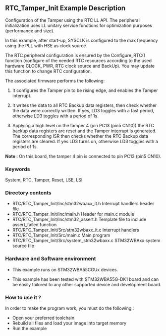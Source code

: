 ﻿## <b>RTC_Tamper_Init Example Description</b>

Configuration of the Tamper using the RTC LL API. The peripheral initialization
uses LL unitary service functions for optimization purposes (performance and size).

In this example, after start-up, SYSCLK is configured to the max frequency using the PLL with
HSE as clock source.

The RTC peripheral configuration is ensured by the Configure_RTC() function
(configure of the needed RTC resources according to the used hardware CLOCK,
PWR, RTC clock source and BackUp). You may update this function to change RTC configuration.

The associated firmware performs the following:

1. It configures the Tamper pin to be rising edge, and enables the Tamper
   interrupt.

2. It writes the data to all RTC Backup data registers, then check whether the
   data were correctly written. If yes, LD3 toggles with a fast period,
   otherwise LD3 toggles with a period of 1s.

3. Applying a high level on the tamper 4 (pin PC13 (pin5 CN10))
   the RTC backup data registers are reset and the Tamper interrupt is generated.
   The corresponding ISR then checks whether the RTC Backup data registers are cleared.
   If yes LD3 turns on, otherwise LD3 toggles with a period of 1s.

**Note :** On this board, the tamper 4 pin is connected to pin PC13 (pin5 CN10).

### <b>Keywords</b>

System, RTC, Tamper, Reset, LSE, LSI

### <b>Directory contents</b>

  - RTC/RTC_Tamper_Init/Inc/stm32wbaxx_it.h     Interrupt handlers header file
  - RTC/RTC_Tamper_Init/Inc/main.h              Header for main.c module
  - RTC/RTC_Tamper_Init/Inc/stm32_assert.h      Template file to include assert_failed function
  - RTC/RTC_Tamper_Init/Src/stm32wbaxx_it.c     Interrupt handlers
  - RTC/RTC_Tamper_Init/Src/main.c              Main program
  - RTC/RTC_Tamper_Init/Src/system_stm32wbaxx.c STM32WBAxx system source file


### <b>Hardware and Software environment</b>

  - This example runs on STM32WBA55CGUx devices.

  - This example has been tested with STM32WBA55G-DK1 board and can be
    easily tailored to any other supported device and development board.


### <b>How to use it ?</b>

In order to make the program work, you must do the following :

 - Open your preferred toolchain
 - Rebuild all files and load your image into target memory
 - Run the example


